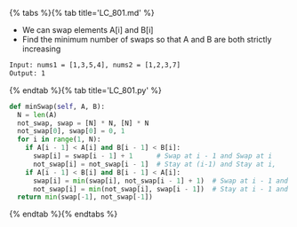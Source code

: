 {% tabs %}{% tab title='LC_801.md' %}

* We can swap elements A[i] and B[i]
* Find the minimum number of swaps so that A and B are both strictly increasing

```txt
Input: nums1 = [1,3,5,4], nums2 = [1,2,3,7]
Output: 1
```

{% endtab %}{% tab title='LC_801.py' %}

```py
def minSwap(self, A, B):
  N = len(A)
  not_swap, swap = [N] * N, [N] * N
  not_swap[0], swap[0] = 0, 1
  for i in range(1, N):
    if A[i - 1] < A[i] and B[i - 1] < B[i]:
      swap[i] = swap[i - 1] + 1      # Swap at i - 1 and Swap at i
      not_swap[i] = not_swap[i - 1]  # Stay at (i-1) and Stay at i,
    if A[i - 1] < B[i] and B[i - 1] < A[i]:
      swap[i] = min(swap[i], not_swap[i - 1] + 1)  # Swap at i - 1 and stay at i
      not_swap[i] = min(not_swap[i], swap[i - 1])  # Stay at i - 1 and swap at i
  return min(swap[-1], not_swap[-1])
```

{% endtab %}{% endtabs %}
